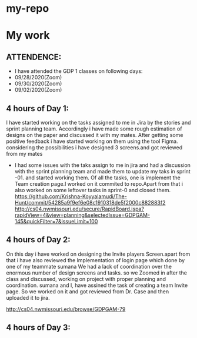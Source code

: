 # my-repo
# My work
## ATTENDENCE:
- I have attended the GDP 1 classes on following days:
- 09/28/2020(Zoom)
- 09/30/2020(Zoom)
- 09/02/2020(Zoom)
## 4 hours of Day 1:
I have started working on the tasks assigned to me in Jira by the stories and sprint planning team. Accordingly i have made some rough estimation of designs on the paper and discussed it with my mates. After getting some positive feedback i have started working on them using the tool Figma. considering the possibilities i have designed 3 screens.and got reviewed from my mates

- I had some issues with the taks assign to me in jira and had a discussion with the sprint planning team and made them to update my taks in sprint -01.
and started working them. Of all the tasks, one is implement the Team creation page.I worked on it commited to repo.Apart from that i also worked on some leftover tasks in sprint-0 and closed them.
https://github.com/Krishna-Koyyalamudi/The-Hunt/commit/54285a9f9ef6e08c1910318de5f2000c882883f2
http://cs04.nwmissouri.edu/secure/RapidBoard.jspa?rapidView=4&view=planning&selectedIssue=GDPGAM-145&quickFilter=7&issueLimit=100




## 4 hours of Day 2:
On this day i have worked on designing the Invite players Screen.apart from that i have also reviewed the Implementation of login page which done by one of my teammate sumana
We had a lack of coordination over the enormous number of design screens and tasks. so we Zoomed in after the class and discussed, working on project  with proper planning and coordination. sumana and I, have assined the task of creating a team Invite page. So we worked on it and got reviewed from Dr. Case and then uploaded it to jira.

http://cs04.nwmissouri.edu/browse/GDPGAM-79



## 4 hours of Day 3:






